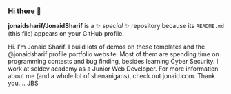 ### Hi there 👋


**jonaidsharif/JonaidSharif** is a ✨ _special_ ✨ repository because its `README.md` (this file) appears on your GitHub profile.

Hi. I’m Jonaid Sharif. I build lots of demos on these templates and the @jonaidsharif profile portfolio website. Most of them are spending time on programming contests and bug finding, besides learning Cyber Security. 
I work at seldev academy as a Junior Web Developer. For more information about me (and a whole lot of shenanigans), check out jonaid.com.
Thank you…. JBS

